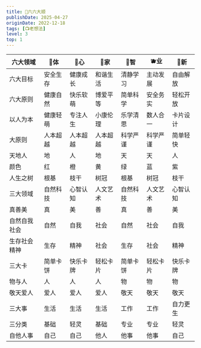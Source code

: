 ```yaml
---
title: 🎲六六大顺
publishDate: 2025-04-27
originDate: 2022-12-18
tags: [📺老想法]
level: 3
top: 1
---
```


|   六大领域      	|   🍎体       	|   🍑心       	|   🍌家       	|   🍈智       	|   🫐业       	|   🍇新       	|
|-----------------	|-------------	|-------------	|-------------	|-------------	|-------------	|-------------	|
|   六大目标      	|   安全生存  	|   健康成长  	|   和谐生活  	|   清静学习  	|   主动发展  	|   自由解放  	|
|   六大原则      	|   健康自然  	|   快乐软萌  	|   博爱平等  	|   简单科学  	|   安全务实  	|   轻松开放  	|
|   以人为本      	|   健康轻萌  	|   专注人生  	|   小康伦理  	|   乐学清思  	|   数人合一  	|   卡片设计  	|
|   大原则        	|   人本超越  	|   人本超越  	|   人本超越  	|   科学严谨  	|   科学严谨  	|   简单轻快  	|
|   天地人        	|   地        	|   人        	|   地        	|   天        	|   天        	|   人        	|
|   颜色          	|   红        	|   橙        	|   黄        	|   绿        	|   蓝        	|   紫        	|
|   人生之树      	|   根基      	|   枝干      	|   树冠      	|   根基      	|   树冠      	|   枝干      	|
|   三大领域      	|   自然科技  	|   心智认知  	|   人文艺术  	|   自然科技  	|   人文艺术  	|   心智认知  	|
|   真善美        	|   真        	|   美        	|   善        	|   真        	|   善        	|   美        	|
|   自然自我社会  	|   自然      	|   自我      	|   社会      	|   自然      	|   社会      	|   自我      	|
|   生存社会精神  	|   生存      	|   精神      	|   社会      	|   生存      	|   社会      	|   精神      	|
|   三大卡        	|   简单卡饼  	|   快乐卡牌  	|   轻松卡片  	|   简单卡饼  	|   轻松卡片  	|   快乐卡牌  	|
|   物与人        	|   人        	|   人        	|   人        	|   物        	|   物        	|   物        	|
|   敬天爱人      	|   爱人      	|   爱人      	|   爱人      	|   敬天      	|   敬天      	|   敬天      	|
|   三大事        	|   生活      	|   生活      	|   生活      	|   工作      	|   工作      	|   自力更生  	|
|   三分类        	|   基础      	|   轻灵      	|   基础      	|   专业      	|   专业      	|   轻灵      	|
|   自他人事      	|   自己      	|   自己      	|   他人      	|   他事      	|   他事      	|   自己      	|
